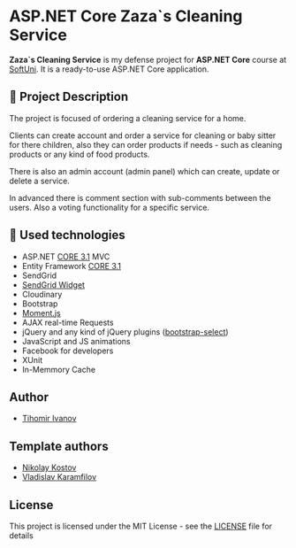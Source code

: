 # ASP.NET Core Zaza`s Cleaning Service

**Zaza`s Cleaning Service** is my defense project for **ASP.NET Core** course at [SoftUni](https://softuni.bg/trainings/2796/asp-net-core-february-2020). It is a ready-to-use ASP.NET Core application.

## :pencil: Project Description
The project is focused of ordering a cleaning service for a home.

Clients can create account and order a service for cleaning or baby sitter for there children, also they can order products if needs - such as cleaning products or any kind of food products.

There is also an admin account (admin panel) which can create, update or delete a service.

In advanced there is comment section with sub-comments between the users. Also a voting functionality for a specific service.

## :hammer: Used technologies
- ASP.NET [CORE 3.1](https://dotnet.microsoft.com/download/dotnet-core/3.1 "CORE 3.1") MVC
- Entity Framework [CORE 3.1](https://docs.microsoft.com/en-us/ef/core/ "CORE 3.1")
- SendGrid
- [SendGrid Widget](https://sgwidget.com/ "SendGrid Widget")
- Cloudinary
- Bootstrap
- [Moment.js](https://www.nuget.org/packages/Moment.js/ "Moment.js")
- AJAX real-time Requests
- jQuery and any kind of jQuery plugins ([bootstrap-select](https://developer.snapappointments.com/bootstrap-select/ "bootstrap-select"))
- JavaScript and JS animations
- Facebook for developers
- XUnit
- In-Memmory Cache

## Author

- [Tihomir Ivanov](https://github.com/TihomirIvanovIvanov)

## Template authors

- [Nikolay Kostov](https://github.com/NikolayIT)
- [Vladislav Karamfilov](https://github.com/vladislav-karamfilov)

## License

This project is licensed under the MIT License - see the [LICENSE](LICENSE) file for details
